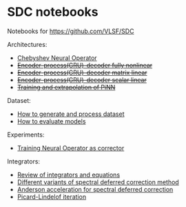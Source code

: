 # SDC notebooks
Notebooks for https://github.com/VLSF/SDC

Architectures:
+ [Chebyshev Neural Operator](https://github.com/VLSF/SDC_notebooks/blob/main/architectures/Chebyshev%20Neural%20Operator.ipynb)
+ ~~[Encoder-process(GRU)-decoder fully nonlinear](https://github.com/VLSF/SDC_notebooks/blob/main/architectures/Venkataraman%20Amos%20model.ipynb)~~
+ ~~[Encoder-process(GRU)-decoder matrix linear](https://github.com/VLSF/SDC_notebooks/blob/main/architectures/Consistent%20Matrix%20Model.ipynb)~~
+ ~~[Encoder-process(GRU)-decoder scalar linear](https://github.com/VLSF/SDC_notebooks/blob/main/architectures/Consistent%20scalar%20model.ipynb)~~
+ ~~[Training and extrapolation of PiNN](https://github.com/VLSF/SDC_notebooks/blob/main/architectures/vanilla%20PiNN.ipynb)~~

Dataset:
+ [How to generate and process dataset](https://github.com/VLSF/SDC_notebooks/blob/main/datasets/Dataset%20generation.ipynb)
+ [How to evaluate models](https://github.com/VLSF/SDC_notebooks/blob/main/datasets/Metrics.ipynb)

Experiments:
+ [Training Neural Operator as corrector](https://github.com/VLSF/SDC_notebooks/blob/main/experiments/Neural%20Operator%20with%20skip%20connection.ipynb)

Integrators:
+ [Review of integrators and equations](https://github.com/VLSF/SDC_notebooks/blob/main/integrators/ODEs%20and%20integrators.ipynb)
+ [Different variants of spectral deferred correction method](https://github.com/VLSF/SDC_notebooks/blob/main/integrators/Spectral%20Deferred%20Correction.ipynb)
+ [Anderson acceleration for spectral deferred correction](https://github.com/VLSF/SDC_notebooks/blob/main/integrators/Anderson%20Acceleration.ipynb)
+ [Picard-Lindelof iteration](https://github.com/VLSF/SDC_notebooks/blob/main/integrators/Picard-Lindelof%20iteration.ipynb)
